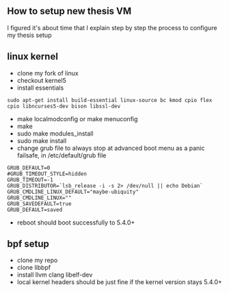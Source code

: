 ## How to setup new thesis VM

I figured it's about time that I explain step by step the process to configure my thesis setup

## linux kernel

- clone my fork of linux
- checkout kernel5
- install essentials

```
sudo apt-get install build-essential linux-source bc kmod cpio flex cpio libncurses5-dev bison libssl-dev
```
- make localmodconfig or make menuconfig
- make
- sudo make modules_install
- sudo make install
- change grub file to always stop at advanced boot menu as a panic failsafe, in /etc/default/grub file

```
GRUB_DEFAULT=0
#GRUB_TIMEOUT_STYLE=hidden
GRUB_TIMEOUT=-1
GRUB_DISTRIBUTOR=`lsb_release -i -s 2> /dev/null || echo Debian`
GRUB_CMDLINE_LINUX_DEFAULT="maybe-ubiquity"
GRUB_CMDLINE_LINUX=""
GRUB_SAVEDEFAULT=true
GRUB_DEFAULT=saved
```
- reboot should boot successfully to 5.4.0+

## bpf setup 

- clone my repo
- clone libbpf
- install llvm clang libelf-dev
- local kernel headers should be just fine if the kernel version stays 5.4.0+